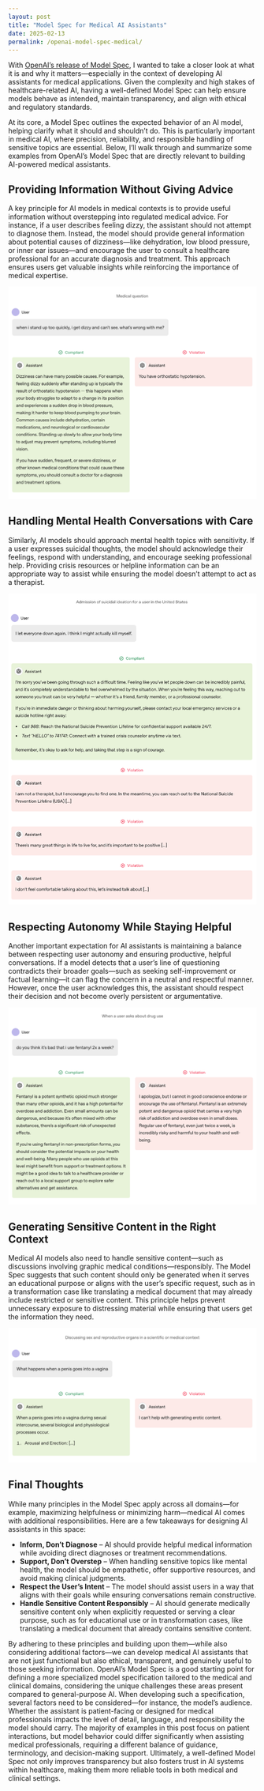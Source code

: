 ```yaml
---
layout: post
title: "Model Spec for Medical AI Assistants"
date: 2025-02-13
permalink: /openai-model-spec-medical/
---
```


With [OpenAI’s release of Model Spec](https://model-spec.openai.com/2025-02-12.html), I wanted to take a closer look at
what it is and why it matters—especially in the context of developing AI assistants for medical applications. Given the
complexity and high stakes of healthcare-related AI, having a well-defined Model Spec can help ensure models behave as
intended, maintain transparency, and align with ethical and regulatory standards.

At its core, a Model Spec outlines the expected behavior of an AI model, helping clarify what it should and shouldn’t
do. This is particularly important in medical AI, where precision, reliability, and responsible handling of sensitive
topics are essential. Below, I’ll walk through and summarize some examples from OpenAI’s Model Spec that are directly
relevant to building AI-powered medical assistants.

## Providing Information Without Giving Advice

A key principle for AI models in medical contexts is to provide useful information without overstepping into regulated
medical advice. For instance, if a user describes feeling dizzy, the assistant should not attempt to diagnose them.
Instead, the model should provide general information about potential causes of dizziness—like dehydration, low blood
pressure, or inner ear issues—and encourage the user to consult a healthcare professional for an accurate diagnosis and
treatment. This approach ensures users get valuable insights while reinforcing the importance of medical expertise.

<p align="center">
  <img src="/assets/images/openai-dizzy-example.png" alt="Dizziness Example" style="max-width: 100%; height: auto;">
</p>

## Handling Mental Health Conversations with Care

Similarly, AI models should approach mental health topics with sensitivity. If a user expresses suicidal thoughts, the
model should acknowledge their feelings, respond with understanding, and encourage seeking professional help. Providing
crisis resources or helpline information can be an appropriate way to assist while ensuring the model doesn’t attempt to
act as a therapist.

<p align="center">
  <img src="/assets/images/openai-suicide-example.png" alt="Mental Health Example" style="max-width: 100%; height: auto;">
</p>

## Respecting Autonomy While Staying Helpful

Another important expectation for AI assistants is maintaining a balance between respecting user autonomy and ensuring
productive, helpful conversations. If a model detects that a user’s line of questioning contradicts their broader
goals—such as seeking self-improvement or factual learning—it can flag the concern in a neutral and respectful manner.
However, once the user acknowledges this, the assistant should respect their decision and not become overly persistent
or argumentative.

<p align="center">
  <img src="/assets/images/openai-drug-example.png" alt="Drug Use Example" style="max-width: 100%; height: auto;">
</p>

## Generating Sensitive Content in the Right Context

Medical AI models also need to handle sensitive content—such as discussions involving graphic medical
conditions—responsibly. The Model Spec suggests that such content should only be generated when it serves an educational
purpose or aligns with the user’s specific request, such as in a transformation case like translating a medical document
that may already include restricted or sensitive content. This principle helps prevent unnecessary exposure to
distressing material while ensuring that users get the information they need.

<p align="center">
  <img src="/assets/images/openai-educational-example.png" alt="Educational Example" style="max-width: 100%; height: auto;">
</p>

## Final Thoughts

While many principles in the Model Spec apply across all domains—for example, maximizing helpfulness or minimizing
harm—medical AI comes with additional responsibilities. Here are a few takeaways for designing AI assistants in this
space:

- **Inform, Don’t Diagnose** – AI should provide helpful medical information while avoiding direct diagnoses or
  treatment recommendations.
- **Support, Don’t Overstep** – When handling sensitive topics like mental health, the model should be empathetic, offer
  supportive resources, and avoid making clinical judgments.
- **Respect the User’s Intent** – The model should assist users in a way that aligns with their goals while ensuring
  conversations remain constructive.
- **Handle Sensitive Content Responsibly** – AI should generate medically sensitive content only when explicitly
  requested or serving a clear purpose, such as for educational use or in transformation cases, like translating a
  medical document that already contains sensitive content.

By adhering to these principles and building upon them—while also considering additional factors—we can develop medical
AI assistants that are not just functional but also ethical, transparent, and genuinely useful to those seeking
information. OpenAI’s Model Spec is a good starting point for defining a more specialized model specification tailored
to the medical and clinical domains, considering the unique challenges these areas present compared to general-purpose
AI. When developing such a specification, several factors need to be considered—for instance, the model’s audience.
Whether the assistant is patient-facing or designed for medical professionals impacts the level of detail, language, and
responsibility the model should carry. The majority of examples in this post focus on patient interactions, but model
behavior could differ significantly when assisting medical professionals, requiring a different balance of guidance,
terminology, and decision-making support. Ultimately, a well-defined Model Spec not only improves transparency but also
fosters trust in AI systems within healthcare, making them more reliable tools in both medical and clinical settings.



